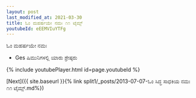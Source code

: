 ```yaml
---
layout: post
last_modified_at: 2021-03-30
title: ಓಂ ಮಹರ್ಷಯೇ ನಮಃ ೧೧ ಟೈಮ್ಸ್
youtubeId: eEEMVIuYTFg
---
```

 
 
 ಓಂ ಮಹರ್ಷಯೇ ನಮಃ  
 
 -  Ges ಷಿಮುನಿಗಳಲ್ಲಿ ಯಾರು ಶ್ರೇಷ್ಠರು 
 
  
 
  
 
 
 
 
 
 


{% include youtubePlayer.html id=page.youtubeId %}
 
[Next]({{ site.baseurl }}{% link  split1/_posts/2013-07-07-ಓಂ ಸಿದ್ಧ ಸಾಧಕಿಯ ನಮಃ ೧೧ ಟೈಮ್ಸ್.md%})
 
